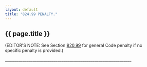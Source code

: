 ```yaml
---
layout: default 
title: "824.99 PENALTY."
---
```


{{ page.title }}
----------------

(EDITOR'S NOTE: See Section [820.99](39b74b22.html) for general Code
penalty if no specific penalty is provided.)

\_\_\_\_\_\_\_\_\_\_\_\_\_\_\_\_\_\_\_\_\_\_\_\_\_\_\_\_\_\_\_\_\_\_\_\_\_\_\_\_\_\_\_\_\_\_\_\_\_\_\_\_\_\_\_\_\_\_\_\_\_\_\_\_\_
